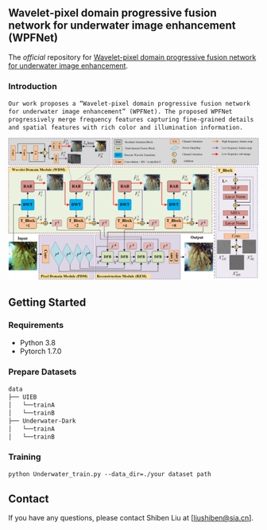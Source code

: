 ## Wavelet-pixel domain progressive fusion network for underwater image enhancement (WPFNet)

The *official* repository for  [Wavelet-pixel domain progressive fusion network for underwater image enhancement](https://www.sciencedirect.com/science/article/abs/pii/S095070512400683X).

### Introduction
```
Our work proposes a “Wavelet-pixel domain progressive fusion network for underwater image enhancement” (WPFNet). The proposed WPFNet progressively merge frequency features capturing fine-grained details and spatial features with rich color and illumination information.
```
![](.\doc\WPFNet.png)

## Getting Started

### Requirements

- Python 3.8
- Pytorch 1.7.0

### Prepare Datasets

```
data
├── UIEB
│   └──trainA
│   └──trainB
├── Underwater-Dark
│   └──trainA
│   └──trainB
```

### Training

```
python Underwater_train.py --data_dir=./your dataset path
```

## Contact

If you have any questions, please contact Shiben Liu at [liushiben@sia.cn].
